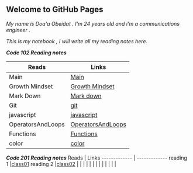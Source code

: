 ## Welcome to GitHub Pages

*My name is Doa'a Obeidat . I'm 24 years old and i'm a communications engineer .*

  *This is my notebook , I will write all my reading notes here.*

 ***Code 102 Reading notes***

| Reads          | Links                                                             |
| -------------- | ----------------------------------------------------------------- |
| Main           | [Main](https://doaa-1996.github.io/reading-notes/)                |
| Growth Mindset | [Growth Mindset](https://doaa-1996.github.io/reading-notes/read1) |
| Mark Down| [Mark down](https://doaa-1996.github.io/reading-notes/markdown) |
| Git| [git](https://doaa-1996.github.io/reading-notes/git) |
|javascript | [javascript](https://doaa-1996.github.io/reading-notes/javascript) |
|OperatorsAndLoops | [OperatorsAndLoops](https://doaa-1996.github.io/reading-notes/Read5) |
|Functions | [Functions](https://doaa-1996.github.io/reading-notes/functions) |
| color | [color](https://doaa-1996.github.io/reading-notes/color) |


 ***Code 201 Reading notes***
Reads         | Links
------------- | -------------
reading 1              |[class01](https://doaa-1996.github.io/reading-notes/class01)
reading 2             |[class02](https://doaa-1996.github.io/reading-notes/class02)
              |[]()
              |[]()
              |[]()
              |[]()
              |[]()
              |[]()
              |[]()
              |[]()
              |[]()
              |[]()
              |[]()
              |[]()
              |[]()
